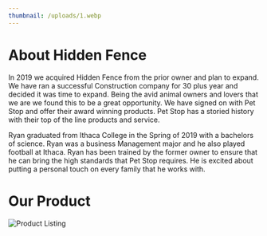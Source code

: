 ```yaml
---
thumbnail: /uploads/1.webp
---
```

# **About Hidden Fence**

In 2019 we acquired Hidden Fence from the prior owner and plan to expand. We have ran a successful Construction company for 30 plus year and decided it was time to expand. Being the avid animal owners and lovers that we are we found this to be a great opportunity. We have signed on with Pet Stop and offer their award winning products. Pet Stop has a storied history with their top of the line products and service.



Ryan graduated from Ithaca College in the Spring of 2019 with a bachelors of science. Ryan was a business Management major and he also played football at Ithaca. Ryan has been trained by the former owner to ensure that he can bring the high standards that Pet Stop requires. He is excited about putting a personal touch on every family that he works with.



# **Our Product**

![Product Listing](products.webp)